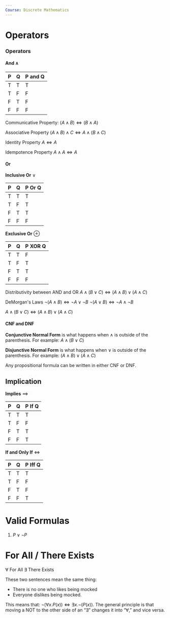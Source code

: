 ```yaml
---
Course: Discrete Mathematics
---
```


# Operators

### Operators

#### **And** $\land$

| P   | Q   | P and Q |
| --- | --- | ------- |
| T   | T   | T       |
| T   | F   | F       |
| F   | T   | F       |
| F   | F   | F       |
Communicative Property:
$(A \land B) \iff (B \land A)$

Associative Property
$(A \land B) \land C \iff A \land (B \land C)$

Identity Property
$A \iff A$

Idempotence Property
$A \land A \iff A$

#### Or
**Inclusive Or** $\lor$

| P   | Q   | P Or Q |
| --- | --- | ------ |
| T   | T   | T      |
| T   | F   | T      |
| F   | T   | T      |
| F   | F   | F      |

**Exclusive Or** $\oplus$

| P   | Q   | P XOR Q |
| --- | --- | ------- |
| T   | T   | F       |
| T   | F   | T       |
| F   | T   | T       |
| F   | F   | F       |

Distributivity between AND and OR
$A \land (B \lor C) \iff (A \land B) \lor (A \land C)$

DeMorgan's Laws
$\lnot(A \land B) \iff \lnot A \lor \lnot B$
$\lnot(A \lor B) \iff \lnot A \land \lnot B$

$A \land (B \lor C) \iff (A \land B) \lor (A \land C)$

#### CNF and DNF
**Conjunctive Normal Form** is what happens when $\land$ is outside of the parenthesis. 
For example: $A \land (B \lor C)$

**Disjunctive Normal Form** is what happens when $\lor$ is outside of the parenthesis.
For example: $(A \land B) \lor (A \land C)$

Any propositional formula can be written in either CNF or DNF. 

## Implication

**Implies** $\implies$

| P   | Q   | P If Q |
| --- | --- | ------ |
| T   | T   | T      |
| T   | F   | F      |
| F   | T   | T      |
| F   | F   | T      |

**If and Only If** $\iff$

| P   | Q   | P Iff Q |
| --- | --- | ------- |
| T   | T   | T       |
| T   | F   | F       |
| F   | T   | F       |
| F   | F   | T       |

# Valid Formulas

1. $P \lor \lnot P$

# For All / There Exists

$\forall$ For All
$\exists$ There Exists

These two sentences mean the same thing:
- There is no one who likes being mocked
- Everyone dislikes being mocked.

This means that:
$\lnot (\forall x. P(x)) \iff \exists x. \lnot(P(x)).$
	The general principle is that moving a NOT to the other side of an “$\exists$” changes it into “$\forall$,” and vice versa.


